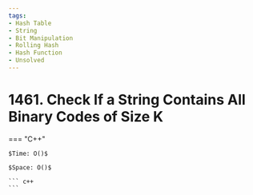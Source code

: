 ```yaml
---
tags:
- Hash Table
- String
- Bit Manipulation
- Rolling Hash
- Hash Function
- Unsolved
---
```



# 1461. Check If a String Contains All Binary Codes of Size K

=== "C++"

    $Time: O()$

    $Space: O()$

    ``` c++
    ```